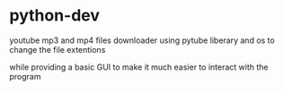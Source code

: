 # python-dev 
youtube mp3 and mp4 files downloader using pytube liberary and os to change the file extentions


while providing a basic GUI to make it much easier to interact with the program
